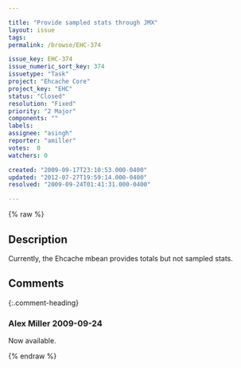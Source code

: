 ```yaml
---

title: "Provide sampled stats through JMX"
layout: issue
tags: 
permalink: /browse/EHC-374

issue_key: EHC-374
issue_numeric_sort_key: 374
issuetype: "Task"
project: "Ehcache Core"
project_key: "EHC"
status: "Closed"
resolution: "Fixed"
priority: "2 Major"
components: ""
labels: 
assignee: "asingh"
reporter: "amiller"
votes:  0
watchers: 0

created: "2009-09-17T23:10:53.000-0400"
updated: "2012-07-27T19:59:14.000-0400"
resolved: "2009-09-24T01:41:31.000-0400"

---
```




{% raw %}



## Description

<div markdown="1" class="description">

Currently, the Ehcache mbean provides totals but not sampled stats.

</div>

## Comments


{:.comment-heading}
### **Alex Miller** <span class="date">2009-09-24</span>

<div markdown="1" class="comment">

Now available.

</div>



{% endraw %}
